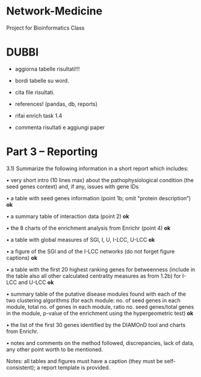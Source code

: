 # Network-Medicine
Project for Bioinformatics Class


# DUBBI

* aggiorna tabelle risultati!!!

* bordi tabelle su word.

* cita file risultati.

* references! (pandas, db, reports)

* rifai enrich task 1.4

* commenta risultati e aggiungi paper

# Part 3 – Reporting

3.1) Summarize the following information in a short report which includes:

• very short intro (10 lines max) about the pathophysiological condition (the seed genes context) and, if any, issues with gene IDs 

• a table with seed genes information (point 1b; omit “protein description”) <b>ok</b> 

• a summary table of interaction data (point 2) <b>ok</b> 
 
• the 8 charts of the enrichment analysis from Enrichr (point 4) <b>ok</b> 

• a table with global measures of SGI, I, U, I-LCC, U-LCC <b>ok</b> 

• a figure of the SGI and of the I-LCC networks (do not forget figure captions) <b>ok</b> 

• a table with the first 20 highest ranking genes for betweenness (include in the table
also all other calculated centrality measures as from 1.2b) for I-LCC and U-LCC <b>ok</b> 

• summary table of the putative disease modules found with each of the two clustering algorithms (for each module: no. of seed genes in each module, total no. of genes in each module, ratio no. seed genes/total genes in the module, p-value of the
enrichment using the hypergeometric test) <b>ok</b> 

• the list of the first 30 genes identified by the DIAMOnD tool and charts from Enrichr.

• notes and comments on the method followed, discrepancies, lack of data, any other
point worth to be mentioned.

Notes: all tables and figures must have a caption (they must be self-consistent); a report template is provided.
